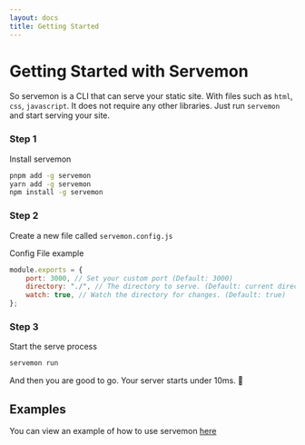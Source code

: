 ```yaml
---
layout: docs
title: Getting Started
---
```


# Getting Started with Servemon

So servemon is a CLI that can serve your static site. With files such as `html`, `css`, `javascript`. It does not require any other libraries. Just run `servemon` and start serving your site.

### Step 1

Install servemon

```bash
pnpm add -g servemon
yarn add -g servemon
npm install -g servemon
```

### Step 2

Create a new file called `servemon.config.js`

Config File example

```js
module.exports = {
    port: 3000, // Set your custom port (Default: 3000)
    directory: "./", // The directory to serve. (Default: current directory)
    watch: true, // Watch the directory for changes. (Default: true)
};
```

### Step 3

Start the serve process

```bash
servemon run
```

And then you are good to go. Your server starts under 10ms. 🥳

## Examples

You can view an example of how to use servemon [here](https://github.com/lassv/servemon/tree/main/examples)
